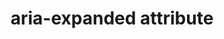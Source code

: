 ---
{
  "title": "aria-expanded attribute",
  "description": "Indicates whether the element, or another grouping element it controls, is currently expanded or collapsed.",
  "category": "aria",
  "keywords": [
    "aria-expanded attribute"
  ],
  "last_test_date": "2020-03-25",
  "test_results_url": "https://a11ysupport.io/tech/aria/aria-expanded_attribute",
  "stats": {
    "jaws": {
      "chrome": {
        "80": "y",
        "86": "y"
      },
      "ie": {
        "11": "y"
      },
      "firefox": {
        "74": "y",
        "82": "y"
      }
    },
    "narrator": {
      "edge": {
        "44": "y",
        "86": "y"
      }
    },
    "nvda": {
      "chrome": {
        "80": "y",
        "86": "y"
      },
      "firefox": {
        "74": "y",
        "82": "y"
      }
    },
    "talkback": {
      "and_chr": {
        "80": "y",
        "86": "y"
      }
    },
    "vo_ios": {
      "ios_saf": {
        "14.2": "y",
        "13.4": "y"
      }
    },
    "vo_macos": {
      "safari": {
        "14.0": "y",
        "13.1": "y"
      }
    },
    "orca": {
      "firefox": {
        "74": "y",
        "82": "y"
      }
    },
    "dragon_win": {
      "chrome": {
        "80": "y",
        "87": "y"
      }
    },
    "va_and": {
      "and_chr": {
        "80": "y",
        "87": "y"
      }
    },
    "vc_macos": {
      "safari": {
        "14.0.1": "y",
        "13.0.5": "y"
      }
    },
    "vc_ios": {
      "ios_saf": {
        "14.2": "y",
        "13.3.1": "y"
      }
    },
    "wsr": {
      "chrome": {
        "80": "y",
        "87": "y"
      }
    }
  },
  "links": {
    "ARIA spec for aria-expanded": "https://www.w3.org/TR/wai-aria-1.1/#aria-expanded"
  }
}
---